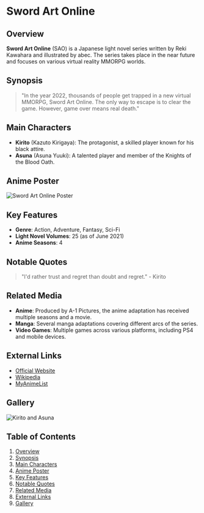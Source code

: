 # Sword Art Online

## Overview

**Sword Art Online** (SAO) is a Japanese light novel series written by Reki Kawahara and illustrated by abec. The series takes place in the near future and focuses on various virtual reality MMORPG worlds.

## Synopsis

> "In the year 2022, thousands of people get trapped in a new virtual MMORPG, Sword Art Online. The only way to escape is to clear the game. However, game over means real death."

## Main Characters

- **Kirito** (Kazuto Kirigaya): The protagonist, a skilled player known for his black attire.
- **Asuna** (Asuna Yuuki): A talented player and member of the Knights of the Blood Oath.

## Anime Poster

![Sword Art Online Poster](https://4kwallpapers.com/images/walls/thumbs_3t/10494.jpg)

## Key Features

- **Genre**: Action, Adventure, Fantasy, Sci-Fi
- **Light Novel Volumes**: 25 (as of June 2021)
- **Anime Seasons**: 4

## Notable Quotes

> "I'd rather trust and regret than doubt and regret." - Kirito

## Related Media

- **Anime**: Produced by A-1 Pictures, the anime adaptation has received multiple seasons and a movie.
- **Manga**: Several manga adaptations covering different arcs of the series.
- **Video Games**: Multiple games across various platforms, including PS4 and mobile devices.

## External Links

- [Official Website](https://sao-anime.net/)
- [Wikipedia](https://en.wikipedia.org/wiki/Sword_Art_Online)
- [MyAnimeList](https://myanimelist.net/anime/11757/Sword_Art_Online)

## Gallery

![Kirito and Asuna](https://upload.wikimedia.org/wikipedia/en/1/1a/Kirito_and_Asuna_SAO.jpg)

## Table of Contents

1. [Overview](#overview)
2. [Synopsis](#synopsis)
3. [Main Characters](#main-characters)
4. [Anime Poster](#anime-poster)
5. [Key Features](#key-features)
6. [Notable Quotes](#notable-quotes)
7. [Related Media](#related-media)
8. [External Links](#external-links)
9. [Gallery](#gallery)
